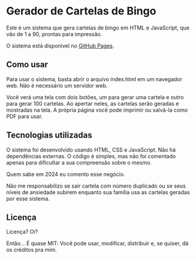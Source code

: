 # Gerador de Cartelas de Bingo

Este é um sistema que gera cartelas de bingo em HTML e JavaScript, que vão de 1 a 90, prontas para impressão.

O sistema está disponível no [GitHub Pages](https://leo150250.github.io/geraBingo/).

## Como usar

Para usar o sistema, basta abrir o arquivo index.html em um navegador web. Não é necessário um servidor web.

Você verá uma tela com dois botões, um para gerar uma cartela e outro para gerar 100 cartelas. Ao apertar neles, as cartelas serão geradas e mostradas na tela. A própria página você pode imprimir ou salvá-la como PDF para usar.

## Tecnologias utilizadas

O sistema foi desenvolvido usando HTML, CSS e JavaScript. Não há dependências externas. O código é simples, mas não foi comentado apenas para dificultar a sua compreensão sobre o mesmo.

Quem sabe em 2024 eu comento esse negócio.

Não me responsabilizo se sair cartela com número duplicado ou se seus níveis de ansiedade subirem enquanto sua família usa as cartelas geradas por esse sistema.

## Licença

Licença? Oi?

Então... É quase MIT: Você pode usar, modificar, distribuir e, se quiser, dá os créditos pra mim.